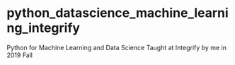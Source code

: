 # python_datascience_machine_learning_integrify
Python for Machine Learning and Data Science Taught at Integrify by me in 2019 Fall
